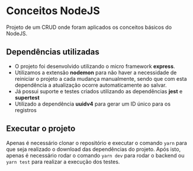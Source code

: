 # Conceitos NodeJS

Projeto de um CRUD onde foram aplicados os conceitos básicos do NodeJS.


## Dependências utilizadas

- O projeto foi desenvolvido utilizando o micro framework **express**. 
- Utilizamos a extensão **nodemon** para não haver a necessidade de reiniciar o projeto a cada mudança manualmente, sendo que 
com esta dependência a atualização ocorre automaticamente ao salvar.
- Já possui suporte e testes criados utilizando as dependências **jest** e **supertest**
- Utilizado a dependência **uuidv4** para gerar um ID único para os registros


## Executar o projeto

Apenas é necessário clonar o repositório e executar o comando ```yarn``` para que seja realizado o download das dependências do 
projeto. Após isto, apenas é necessário rodar o comando ```yarn dev``` para rodar o backend ou ```yarn test``` para realizar 
a execução dos testes.
